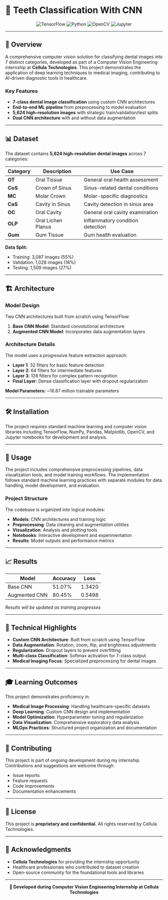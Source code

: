 # 🦷 Teeth Classification With CNN

<div align="center">
  <img src="https://img.shields.io/badge/TensorFlow-FF6F00?style=for-the-badge&logo=tensorflow&logoColor=white" alt="TensorFlow">
  <img src="https://img.shields.io/badge/Python-3776AB?style=for-the-badge&logo=python&logoColor=white" alt="Python">
  <img src="https://img.shields.io/badge/OpenCV-27338e?style=for-the-badge&logo=OpenCV&logoColor=white" alt="OpenCV">
  <img src="https://img.shields.io/badge/Jupyter-F37626?style=for-the-badge&logo=Jupyter&logoColor=white" alt="Jupyter">
</div>

---

## 🎯 Overview

A comprehensive computer vision solution for classifying dental images into 7 distinct categories, developed as part of a Computer Vision Engineering internship at **Cellula Technologies**. This project demonstrates the application of deep learning techniques to medical imaging, contributing to AI-driven diagnostic tools in healthcare.

### Key Features
- **7-class dental image classification** using custom CNN architectures
- **End-to-end ML pipeline** from preprocessing to model evaluation
- **5,624 high-resolution images** with strategic train/validation/test splits
- **Dual CNN architecture** with and without data augmentation

---

## 📊 Dataset

The dataset contains **5,624 high-resolution dental images** across 7 categories:

| Category | Description | Use Case |
|----------|-------------|----------|
| **OT** | Oral Tissue | General oral health assessment |
| **CoS** | Crown of Sinus | Sinus-related dental conditions |
| **MC** | Molar Crown | Molar-specific diagnostics |
| **CaS** | Cavity in Sinus | Cavity detection in sinus area |
| **OC** | Oral Cavity | General oral cavity examination |
| **OLP** | Oral Lichen Planus | Inflammatory condition detection |
| **Gum** | Gum Tissue | Gum health evaluation |

**Data Split:**
- Training: 3,087 images (55%)
- Validation: 1,028 images (18%)
- Testing: 1,509 images (27%)

---

## 🏗️ Architecture

### Model Design
Two CNN architectures built from scratch using TensorFlow:

1. **Base CNN Model**: Standard convolutional architecture
2. **Augmented CNN Model**: Incorporates data augmentation layers

### Architecture Details
The model uses a progressive feature extraction approach:
- **Layer 1**: 32 filters for basic feature detection
- **Layer 2**: 64 filters for intermediate features  
- **Layer 3**: 128 filters for complex pattern recognition
- **Final Layer**: Dense classification layer with dropout regularization

**Model Parameters:** ~16.87 million trainable parameters

---

## 🛠️ Installation

The project requires standard machine learning and computer vision libraries including TensorFlow, NumPy, Pandas, Matplotlib, OpenCV, and Jupyter notebooks for development and analysis.

---

## 🚀 Usage

The project includes comprehensive preprocessing pipelines, data visualization tools, and model training workflows. The implementation follows standard machine learning practices with separate modules for data handling, model development, and evaluation.

### Project Structure
The codebase is organized into logical modules:
- **Models**: CNN architectures and training logic
- **Preprocessing**: Data cleaning and augmentation utilities  
- **Visualization**: Analysis and plotting tools
- **Notebooks**: Interactive development and experimentation
- **Results**: Model outputs and performance metrics

---

## 📈 Results

| Model | Accuracy | Loss |
|-------|----------|------|
| Base CNN | 51.07% | 1.3420
| Augmented CNN | 80.45% | 0.5498

*Results will be updated as training progresses*

---

## 🔬 Technical Highlights

- **Custom CNN Architecture**: Built from scratch using TensorFlow
- **Data Augmentation**: Rotation, zoom, flip, and brightness adjustments
- **Regularization**: Dropout layers to prevent overfitting
- **Multi-class Classification**: Softmax activation for 7-class output
- **Medical Imaging Focus**: Specialized preprocessing for dental images

---

## 🎓 Learning Outcomes

This project demonstrates proficiency in:
- **Medical Image Processing**: Handling healthcare-specific datasets
- **Deep Learning**: Custom CNN design and implementation
- **Model Optimization**: Hyperparameter tuning and regularization
- **Data Visualization**: Comprehensive exploratory data analysis
- **MLOps Practices**: Structured project organization and documentation

---

## 🤝 Contributing

This project is part of ongoing development during my internship. Contributions and suggestions are welcome through:
- Issue reports
- Feature requests
- Code improvements
- Documentation enhancements

---

## 📄 License

This project is **proprietary and confidential**. All rights reserved by Cellula Technologies.

---

## 🙏 Acknowledgments

- **Cellula Technologies** for providing the internship opportunity
- Healthcare professionals who contributed to dataset creation
- Open-source community for the foundational tools and libraries

---

<div align="center">
  <strong>🔬 Developed during Computer Vision Engineering Internship at Cellula Technologies</strong>
</div>
